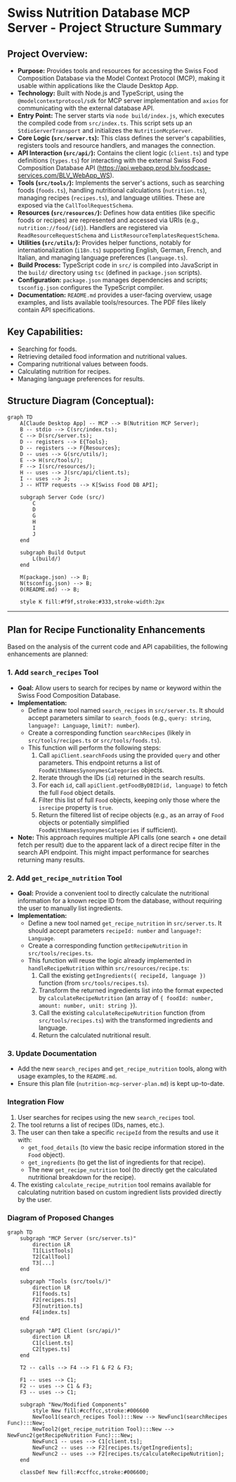 # Swiss Nutrition Database MCP Server - Project Structure Summary

## Project Overview:

*   **Purpose:** Provides tools and resources for accessing the Swiss Food Composition Database via the Model Context Protocol (MCP), making it usable within applications like the Claude Desktop App.
*   **Technology:** Built with Node.js and TypeScript, using the `@modelcontextprotocol/sdk` for MCP server implementation and `axios` for communicating with the external database API.
*   **Entry Point:** The server starts via `node build/index.js`, which executes the compiled code from `src/index.ts`. This script sets up an `StdioServerTransport` and initializes the `NutritionMcpServer`.
*   **Core Logic (`src/server.ts`):** This class defines the server's capabilities, registers tools and resource handlers, and manages the connection.
*   **API Interaction (`src/api/`):** Contains the client logic (`client.ts`) and type definitions (`types.ts`) for interacting with the external Swiss Food Composition Database API (https://api.webapp.prod.blv.foodcase-services.com/BLV_WebApp_WS).
*   **Tools (`src/tools/`):** Implements the server's actions, such as searching foods (`foods.ts`), handling nutritional calculations (`nutrition.ts`), managing recipes (`recipes.ts`), and language utilities. These are exposed via the `CallToolRequestSchema`.
*   **Resources (`src/resources/`):** Defines how data entities (like specific foods or recipes) are represented and accessed via URIs (e.g., `nutrition://food/{id}`). Handlers are registered via `ReadResourceRequestSchema` and `ListResourceTemplatesRequestSchema`.
*   **Utilities (`src/utils/`):** Provides helper functions, notably for internationalization (`i18n.ts`) supporting English, German, French, and Italian, and managing language preferences (`language.ts`).
*   **Build Process:** TypeScript code in `src/` is compiled into JavaScript in the `build/` directory using `tsc` (defined in `package.json` scripts).
*   **Configuration:** `package.json` manages dependencies and scripts; `tsconfig.json` configures the TypeScript compiler.
*   **Documentation:** `README.md` provides a user-facing overview, usage examples, and lists available tools/resources. The PDF files likely contain API specifications.

## Key Capabilities:

*   Searching for foods.
*   Retrieving detailed food information and nutritional values.
*   Comparing nutritional values between foods.
*   Calculating nutrition for recipes.
*   Managing language preferences for results.

## Structure Diagram (Conceptual):

```mermaid
graph TD
    A[Claude Desktop App] -- MCP --> B(Nutrition MCP Server);
    B -- stdio --> C(src/index.ts);
    C --> D(src/server.ts);
    D -- registers --> E{Tools};
    D -- registers --> F{Resources};
    D -- uses --> G(src/utils/);
    E --> H(src/tools/);
    F --> I(src/resources/);
    H -- uses --> J(src/api/client.ts);
    I -- uses --> J;
    J -- HTTP requests --> K[Swiss Food DB API];

    subgraph Server Code (src/)
        C
        D
        G
        H
        I
        J
    end

    subgraph Build Output
        L(build/)
    end

    M(package.json) --> B;
    N(tsconfig.json) --> B;
    O(README.md) --> B;

    style K fill:#f9f,stroke:#333,stroke-width:2px
```

---

## Plan for Recipe Functionality Enhancements

Based on the analysis of the current code and API capabilities, the following enhancements are planned:

### 1. Add `search_recipes` Tool

*   **Goal:** Allow users to search for recipes by name or keyword within the Swiss Food Composition Database.
*   **Implementation:**
    *   Define a new tool named `search_recipes` in `src/server.ts`. It should accept parameters similar to `search_foods` (e.g., `query: string`, `language?: Language`, `limit?: number`).
    *   Create a corresponding function `searchRecipes` (likely in `src/tools/recipes.ts` or `src/tools/foods.ts`).
    *   This function will perform the following steps:
        1.  Call `apiClient.searchFoods` using the provided `query` and other parameters. This endpoint returns a list of `FoodWithNamesSynonymesCategories` objects.
        2.  Iterate through the IDs (`id`) returned in the search results.
        3.  For each `id`, call `apiClient.getFoodByDBID(id, language)` to fetch the full `Food` object details.
        4.  Filter this list of full `Food` objects, keeping only those where the `isrecipe` property is `true`.
        5.  Return the filtered list of recipe objects (e.g., as an array of `Food` objects or potentially simplified `FoodWithNamesSynonymesCategories` if sufficient).
*   **Note:** This approach requires multiple API calls (one search + one detail fetch per result) due to the apparent lack of a direct recipe filter in the search API endpoint. This might impact performance for searches returning many results.

### 2. Add `get_recipe_nutrition` Tool

*   **Goal:** Provide a convenient tool to directly calculate the nutritional information for a known recipe ID from the database, without requiring the user to manually list ingredients.
*   **Implementation:**
    *   Define a new tool named `get_recipe_nutrition` in `src/server.ts`. It should accept parameters `recipeId: number` and `language?: Language`.
    *   Create a corresponding function `getRecipeNutrition` in `src/tools/recipes.ts`.
    *   This function will reuse the logic already implemented in `handleRecipeNutrition` within `src/resources/recipe.ts`:
        1.  Call the existing `getIngredients({ recipeId, language })` function (from `src/tools/recipes.ts`).
        2.  Transform the returned ingredients list into the format expected by `calculateRecipeNutrition` (an array of `{ foodId: number, amount: number, unit: string }`).
        3.  Call the existing `calculateRecipeNutrition` function (from `src/tools/recipes.ts`) with the transformed ingredients and language.
        4.  Return the calculated nutritional result.

### 3. Update Documentation

*   Add the new `search_recipes` and `get_recipe_nutrition` tools, along with usage examples, to the `README.md`.
*   Ensure this plan file (`nutrition-mcp-server-plan.md`) is kept up-to-date.

### Integration Flow

1.  User searches for recipes using the new `search_recipes` tool.
2.  The tool returns a list of recipes (IDs, names, etc.).
3.  The user can then take a specific `recipeId` from the results and use it with:
    *   `get_food_details` (to view the basic recipe information stored in the `Food` object).
    *   `get_ingredients` (to get the list of ingredients for that recipe).
    *   The new `get_recipe_nutrition` tool (to directly get the calculated nutritional breakdown for the recipe).
4.  The existing `calculate_recipe_nutrition` tool remains available for calculating nutrition based on custom ingredient lists provided directly by the user.

### Diagram of Proposed Changes

```mermaid
graph TD
    subgraph "MCP Server (src/server.ts)"
        direction LR
        T1[ListTools]
        T2[CallTool]
        T3[...]
    end

    subgraph "Tools (src/tools/)"
        direction LR
        F1[foods.ts]
        F2[recipes.ts]
        F3[nutrition.ts]
        F4[index.ts]
    end

    subgraph "API Client (src/api/)"
        direction LR
        C1[client.ts]
        C2[types.ts]
    end

    T2 -- calls --> F4 --> F1 & F2 & F3;

    F1 -- uses --> C1;
    F2 -- uses --> C1 & F3;
    F3 -- uses --> C1;

    subgraph "New/Modified Components"
        style New fill:#ccffcc,stroke:#006600
        NewTool1(search_recipes Tool):::New --> NewFunc1(searchRecipes Func):::New;
        NewTool2(get_recipe_nutrition Tool):::New --> NewFunc2(getRecipeNutrition Func):::New;
        NewFunc1 -- uses --> C1[client.ts];
        NewFunc2 -- uses --> F2[recipes.ts/getIngredients];
        NewFunc2 -- uses --> F2[recipes.ts/calculateRecipeNutrition];
    end

    classDef New fill:#ccffcc,stroke:#006600;